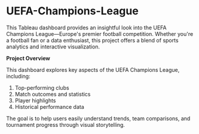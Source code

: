 # UEFA-Champions-League

This Tableau dashboard provides an insightful look into the UEFA Champions League—Europe's premier football competition. Whether you're a football fan or a data enthusiast, this project offers a blend of sports analytics and interactive visualization.

**Project Overview**

This dashboard explores key aspects of the UEFA Champions League, including:

1. Top-performing clubs
2. Match outcomes and statistics
3. Player highlights
4. Historical performance data

The goal is to help users easily understand trends, team comparisons, and tournament progress through visual storytelling.
